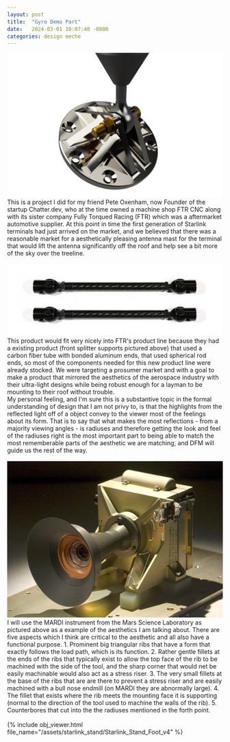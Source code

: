 ```yaml
---
layout: post
title:  "Gyro Demo Part"
date:   2024-03-01 10:07:40 -0800
categories: design meche
---
```


<img src="/assets/starlink_stand/sls_13.png" width = 600 class="rounded-image">
<br>
This is a project I did for my friend Pete Oxenham, now Founder of the startup Chatter.dev, who at the time owned a machine shop FTR CNC along with its sister company Fully Torqued Racing (FTR) which was a aftermarket automotive supplier. At this point in time the first generation of Starlink terminals had just arrived on the market, and we believed that there was a reasonable market for a aesthetically pleasing antenna mast for the terminal that would lift the antenna significantly off the roof and help see a bit more of the sky over the treeline.
<br>
<br>
<img src="/assets/starlink_stand/sls_12.jpeg" width = 600 class="rounded-image">
<br>
This product would fit very nicely into FTR's product line because they had a existing product (front splitter supports pictured above) that used a carbon fiber tube with bonded aluminum ends, that used spherical rod ends, so most of the components needed for this new product line were already stocked. We were targeting a prosumer market and with a goal to make a product that mirrored the aesthetics of the aerospace industry with their ultra-light designs while being robust enough for a layman to be mounting to their roof without trouble.
<br>
My personal feeling, and I'm sure this is a substantive topic in the formal understanding of design that I am not privy to, is that the highlights from the reflected light off of a object convey to the viewer most of the feelings about its form. That is to say that what makes the most reflections - from a majority viewing angles - is radiuses and therefore getting the look and feel of the radiuses right is the most important part to being able to match the most rememberable parts of the aesthetic we are matching, and DFM will guide us the rest of the way.
<br>
<br>
<img src="/assets/starlink_stand/mardi.jpeg" width = 600 class="rounded-image">
<br>
I will use the MARDI instrument from the Mars Science Laboratory as pictured above as a example of the aesthetics I am talking about. There are five aspects which I think are critical to the aesthetic and all also have a functional purpose.
1. Prominent big triangular ribs that have a form that exactly follows the load path, which is its function.
2. Rather gentle fillets at the ends of the ribs that typically exist to allow the top face of the rib to be machined with the side of the tool, and the sharp corner that would net be easily machinable would also act as a stress riser.
3. The very small fillets at the base of the ribs that are are there to prevent a stress riser and are easily machined with a bull nose endmill (on MARDI they are abnormally large).
4. The fillet that exists where the rib meets the mounting face it is supporting (normal to the direction of the tool used to machine the walls of the rib). 5. Counterbores that cut into the the radiuses mentioned in the forth point.
<br>
<br>
{% include obj_viewer.html file_name="/assets/starlink_stand/Starlink_Stand_Foot_v4" %}